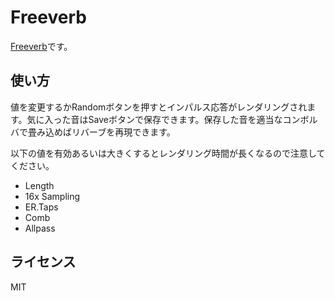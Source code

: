 # Freeverb

[Freeverb](https://ccrma.stanford.edu/~jos/pasp/Freeverb.html)です。

## 使い方

値を変更するかRandomボタンを押すとインパルス応答がレンダリングされます。気に入った音はSaveボタンで保存できます。保存した音を適当なコンボルバで畳み込めばリバーブを再現できます。

以下の値を有効あるいは大きくするとレンダリング時間が長くなるので注意してください。

- Length
- 16x Sampling
- ER.Taps
- Comb
- Allpass

## ライセンス

MIT
